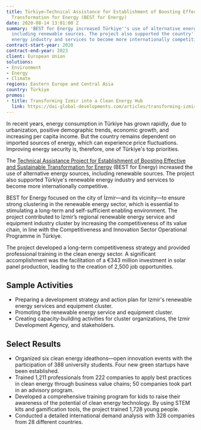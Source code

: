 ```yaml
---
title: Türkiye—Technical Assistance for Establishment of Boosting Effective and Sustainable
  Transformation for Energy (BEST for Energy)
date: 2020-08-14 13:01:00 Z
summary: 'BEST for Energy increased Türkiye''s use of alternative energy sources,
  including renewable sources. The project also supported the country''s renewable
  energy industry and services to become more internationally competitive. '
contract-start-year: 2020
contract-end-year: 2023
client: European Union
solutions:
- Environment
- Energy
- Climate
regions: Eastern Europe and Central Asia
country: Türkiye
promos:
- title: Transforming Izmir into a Clean Energy Hub
  link: https://dai-global-developments.com/articles/transforming-izmir-into-a-clean-energy-hub/
---
```


In recent years, energy consumption in Türkiye has grown rapidly, due to urbanization, positive demographic trends, economic growth, and increasing per capita income. But the country remains dependent on imported sources of energy, which can experience price fluctuations. Improving energy security is, therefore, one of Türkiye's top priorities.

The [Technical Assistance Project for Establishment of Boosting Effective and Sustainable Transformation for Energy](https://www.bestforenergy.org/homepage) (BEST for Energy) increased the use of alternative energy sources, including renewable sources. The project also supported Türkiye's renewable energy industry and services to become more internationally competitive.

BEST for Energy focused on the city of İzmir—and its vicinity—to ensure strong clustering in the renewable energy sector, which is essential to stimulating a long-term and self-sufficient enabling environment. The project contributed to İzmir’s regional renewable energy service and equipment industry cluster by increasing the competitiveness of its value chain, in line with the Competitiveness and Innovation Sector Operational Programme in Türkiye.

The project developed a long-term competitiveness strategy and provided professional training in the clean energy sector. A significant accomplishment was the facilitation of a €343 million investment in solar panel production, leading to the creation of 2,500 job opportunities.

## Sample Activities

* Preparing a development strategy and action plan for Izmir's renewable energy services and equipment cluster.
* Promoting the renewable energy service and equipment cluster.
* Creating capacity-building activities for cluster organizations, the Izmir Development Agency, and stakeholders.

## Select Results

* Organized six clean energy ideathons—open innovation events with the participation of 388 university students. Four new green startups have been established.
* Trained 1,211 professionals from 222 companies to apply best practices in clean energy through business value chains; 50 companies took part in an advisory program.
* Developed a comprehensive training program for kids to raise their awareness of the potential of clean energy technology. By using STEM kits and gamification tools, the project trained 1,728 young people.
* Conducted a detailed international demand analysis with 328 companies from 28 different countries.
